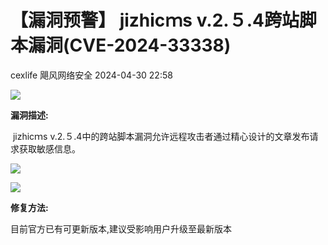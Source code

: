 #  【漏洞预警】 јizhiсｍѕ v.2.５.4跨站脚本漏洞(CVE-2024-33338)   
cexlife  飓风网络安全   2024-04-30 22:58  
  
![](https://mmbiz.qpic.cn/mmbiz_png/ibhQpAia4xu017pmibR9qxxQPV8UCmoLyfibKCWPWqPbbUfprZSDhXxx2DCvqCDh692PxjtVib8snsDKHTKNpTj9UNg/640?wx_fmt=png&from=appmsg "")  
  
**漏洞描述:**  
  
 јizhiсｍѕ v.2.５.4中的跨站脚本漏洞允许远程攻击者通过精心设计的文章发布请求获取敏感信息。  
  
![](https://mmbiz.qpic.cn/mmbiz_png/ibhQpAia4xu017pmibR9qxxQPV8UCmoLyfibzcFmB6guA5t6iaGwvWWoiaY7BhlnvycoSLLRuPiaFJticmAhk1ahhXzgZQ/640?wx_fmt=png&from=appmsg "")  
  
![](https://mmbiz.qpic.cn/mmbiz_png/ibhQpAia4xu017pmibR9qxxQPV8UCmoLyfib4DoXLDw0vuoOVYYAGS1DPhPsQtliahhPnUQibs0HOLnYDOP32yBd4koQ/640?wx_fmt=png&from=appmsg "")  
  
**修复方法:**  
  
目前官方已有可更新版本,建议受影响用户升级至最新版本  
  
